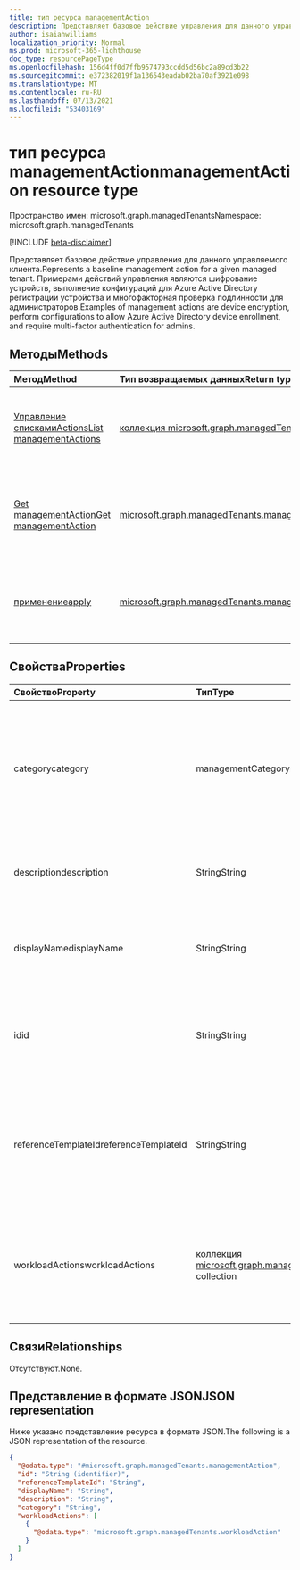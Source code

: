 ```yaml
---
title: тип ресурса managementAction
description: Представляет базовое действие управления для данного управляемого клиента.
author: isaiahwilliams
localization_priority: Normal
ms.prod: microsoft-365-lighthouse
doc_type: resourcePageType
ms.openlocfilehash: 156d4ff0d7ffb9574793ccdd5d56bc2a89cd3b22
ms.sourcegitcommit: e372382019f1a136543eadab02ba70af3921e098
ms.translationtype: MT
ms.contentlocale: ru-RU
ms.lasthandoff: 07/13/2021
ms.locfileid: "53403169"
---
```

# <a name="managementaction-resource-type"></a><span data-ttu-id="583cb-103">тип ресурса managementAction</span><span class="sxs-lookup"><span data-stu-id="583cb-103">managementAction resource type</span></span>

<span data-ttu-id="583cb-104">Пространство имен: microsoft.graph.managedTenants</span><span class="sxs-lookup"><span data-stu-id="583cb-104">Namespace: microsoft.graph.managedTenants</span></span>

[!INCLUDE [beta-disclaimer](../../includes/beta-disclaimer.md)]

<span data-ttu-id="583cb-105">Представляет базовое действие управления для данного управляемого клиента.</span><span class="sxs-lookup"><span data-stu-id="583cb-105">Represents a baseline management action for a given managed tenant.</span></span> <span data-ttu-id="583cb-106">Примерами действий управления являются шифрование устройств, выполнение конфигураций для Azure Active Directory регистрации устройства и многофакторная проверка подлинности для администраторов.</span><span class="sxs-lookup"><span data-stu-id="583cb-106">Examples of management actions are device encryption, perform configurations to allow Azure Active Directory device enrollment, and require multi-factor authentication for admins.</span></span>

## <a name="methods"></a><span data-ttu-id="583cb-107">Методы</span><span class="sxs-lookup"><span data-stu-id="583cb-107">Methods</span></span>
|<span data-ttu-id="583cb-108">Метод</span><span class="sxs-lookup"><span data-stu-id="583cb-108">Method</span></span>|<span data-ttu-id="583cb-109">Тип возвращаемых данных</span><span class="sxs-lookup"><span data-stu-id="583cb-109">Return type</span></span>|<span data-ttu-id="583cb-110">Описание</span><span class="sxs-lookup"><span data-stu-id="583cb-110">Description</span></span>|
|:---|:---|:---|
|[<span data-ttu-id="583cb-111">Управление спискамиActions</span><span class="sxs-lookup"><span data-stu-id="583cb-111">List managementActions</span></span>](../api/managedtenants-managedtenant-list-managementactions.md)|<span data-ttu-id="583cb-112">[коллекция microsoft.graph.managedTenants.managementAction](../resources/managedtenants-managementaction.md)</span><span class="sxs-lookup"><span data-stu-id="583cb-112">[microsoft.graph.managedTenants.managementAction](../resources/managedtenants-managementaction.md) collection</span></span>|<span data-ttu-id="583cb-113">Получите список объектов [managementAction](../resources/managedtenants-managementaction.md) и их свойств.</span><span class="sxs-lookup"><span data-stu-id="583cb-113">Get a list of the [managementAction](../resources/managedtenants-managementaction.md) objects and their properties.</span></span>|
|[<span data-ttu-id="583cb-114">Get managementAction</span><span class="sxs-lookup"><span data-stu-id="583cb-114">Get managementAction</span></span>](../api/managedtenants-managementaction-get.md)|[<span data-ttu-id="583cb-115">microsoft.graph.managedTenants.managementAction</span><span class="sxs-lookup"><span data-stu-id="583cb-115">microsoft.graph.managedTenants.managementAction</span></span>](../resources/managedtenants-managementaction.md)|<span data-ttu-id="583cb-116">Ознакомьтесь с свойствами и отношениями объекта [managementAction.](../resources/managedtenants-managementaction.md)</span><span class="sxs-lookup"><span data-stu-id="583cb-116">Read the properties and relationships of a [managementAction](../resources/managedtenants-managementaction.md) object.</span></span>|
|[<span data-ttu-id="583cb-117">применение</span><span class="sxs-lookup"><span data-stu-id="583cb-117">apply</span></span>](../api/managedtenants-managementaction-apply.md)|[<span data-ttu-id="583cb-118">microsoft.graph.managedTenants.managementActionDeploymentStatus</span><span class="sxs-lookup"><span data-stu-id="583cb-118">microsoft.graph.managedTenants.managementActionDeploymentStatus</span></span>](../resources/managedtenants-managementactiondeploymentstatus.md)|<span data-ttu-id="583cb-119">Применяет действия управления к управляемому клиенту.</span><span class="sxs-lookup"><span data-stu-id="583cb-119">Applies the management actions against the managed tenant.</span></span>|

## <a name="properties"></a><span data-ttu-id="583cb-120">Свойства</span><span class="sxs-lookup"><span data-stu-id="583cb-120">Properties</span></span>
|<span data-ttu-id="583cb-121">Свойство</span><span class="sxs-lookup"><span data-stu-id="583cb-121">Property</span></span>|<span data-ttu-id="583cb-122">Тип</span><span class="sxs-lookup"><span data-stu-id="583cb-122">Type</span></span>|<span data-ttu-id="583cb-123">Описание</span><span class="sxs-lookup"><span data-stu-id="583cb-123">Description</span></span>|
|:---|:---|:---|
|<span data-ttu-id="583cb-124">category</span><span class="sxs-lookup"><span data-stu-id="583cb-124">category</span></span>|<span data-ttu-id="583cb-125">managementCategory</span><span class="sxs-lookup"><span data-stu-id="583cb-125">managementCategory</span></span>|<span data-ttu-id="583cb-126">Категория для действия управления.</span><span class="sxs-lookup"><span data-stu-id="583cb-126">The category for the management action.</span></span> <span data-ttu-id="583cb-127">Возможные значения: `custom`, `devices`, `identity`, `unknownFutureValue`.</span><span class="sxs-lookup"><span data-stu-id="583cb-127">Possible values are: `custom`, `devices`, `identity`, `unknownFutureValue`.</span></span> <span data-ttu-id="583cb-128">Необязательно.</span><span class="sxs-lookup"><span data-stu-id="583cb-128">Optional.</span></span> <span data-ttu-id="583cb-129">Только для чтения.</span><span class="sxs-lookup"><span data-stu-id="583cb-129">Read-only.</span></span>|
|<span data-ttu-id="583cb-130">description</span><span class="sxs-lookup"><span data-stu-id="583cb-130">description</span></span>|<span data-ttu-id="583cb-131">String</span><span class="sxs-lookup"><span data-stu-id="583cb-131">String</span></span>|<span data-ttu-id="583cb-132">Описание действия управления.</span><span class="sxs-lookup"><span data-stu-id="583cb-132">The description for the management action.</span></span> <span data-ttu-id="583cb-133">Необязательно.</span><span class="sxs-lookup"><span data-stu-id="583cb-133">Optional.</span></span> <span data-ttu-id="583cb-134">Только для чтения.</span><span class="sxs-lookup"><span data-stu-id="583cb-134">Read-only.</span></span>|
|<span data-ttu-id="583cb-135">displayName</span><span class="sxs-lookup"><span data-stu-id="583cb-135">displayName</span></span>|<span data-ttu-id="583cb-136">String</span><span class="sxs-lookup"><span data-stu-id="583cb-136">String</span></span>|<span data-ttu-id="583cb-137">Отображает имя для действия управления.</span><span class="sxs-lookup"><span data-stu-id="583cb-137">The display name for the management action.</span></span> <span data-ttu-id="583cb-138">Необязательно.</span><span class="sxs-lookup"><span data-stu-id="583cb-138">Optional.</span></span> <span data-ttu-id="583cb-139">Только для чтения.</span><span class="sxs-lookup"><span data-stu-id="583cb-139">Read-only.</span></span>|
|<span data-ttu-id="583cb-140">id</span><span class="sxs-lookup"><span data-stu-id="583cb-140">id</span></span>|<span data-ttu-id="583cb-141">String</span><span class="sxs-lookup"><span data-stu-id="583cb-141">String</span></span>|<span data-ttu-id="583cb-142">Уникальный идентификатор для действия управления.</span><span class="sxs-lookup"><span data-stu-id="583cb-142">The unique identifier for the management action.</span></span> <span data-ttu-id="583cb-143">Обязательный.</span><span class="sxs-lookup"><span data-stu-id="583cb-143">Required.</span></span> <span data-ttu-id="583cb-144">Только для чтения.</span><span class="sxs-lookup"><span data-stu-id="583cb-144">Read-only.</span></span>|
|<span data-ttu-id="583cb-145">referenceTemplateId</span><span class="sxs-lookup"><span data-stu-id="583cb-145">referenceTemplateId</span></span>|<span data-ttu-id="583cb-146">String</span><span class="sxs-lookup"><span data-stu-id="583cb-146">String</span></span>|<span data-ttu-id="583cb-147">Ссылка на шаблон управления, используемый для создания действия управления.</span><span class="sxs-lookup"><span data-stu-id="583cb-147">The reference for the management template used to generate the management action.</span></span> <span data-ttu-id="583cb-148">Обязательный.</span><span class="sxs-lookup"><span data-stu-id="583cb-148">Required.</span></span> <span data-ttu-id="583cb-149">Только для чтения.</span><span class="sxs-lookup"><span data-stu-id="583cb-149">Read-only.</span></span>|
|<span data-ttu-id="583cb-150">workloadActions</span><span class="sxs-lookup"><span data-stu-id="583cb-150">workloadActions</span></span>|<span data-ttu-id="583cb-151">[коллекция microsoft.graph.managedTenants.workloadAction](../resources/managedtenants-workloadaction.md)</span><span class="sxs-lookup"><span data-stu-id="583cb-151">[microsoft.graph.managedTenants.workloadAction](../resources/managedtenants-workloadaction.md) collection</span></span>|<span data-ttu-id="583cb-152">Набор действий рабочей нагрузки, связанных с действием управления.</span><span class="sxs-lookup"><span data-stu-id="583cb-152">The collection of workload actions associated with the management action.</span></span> <span data-ttu-id="583cb-153">Обязательный.</span><span class="sxs-lookup"><span data-stu-id="583cb-153">Required.</span></span> <span data-ttu-id="583cb-154">Только для чтения.</span><span class="sxs-lookup"><span data-stu-id="583cb-154">Read-only.</span></span>|

## <a name="relationships"></a><span data-ttu-id="583cb-155">Связи</span><span class="sxs-lookup"><span data-stu-id="583cb-155">Relationships</span></span>
<span data-ttu-id="583cb-156">Отсутствуют.</span><span class="sxs-lookup"><span data-stu-id="583cb-156">None.</span></span>

## <a name="json-representation"></a><span data-ttu-id="583cb-157">Представление в формате JSON</span><span class="sxs-lookup"><span data-stu-id="583cb-157">JSON representation</span></span>
<span data-ttu-id="583cb-158">Ниже указано представление ресурса в формате JSON.</span><span class="sxs-lookup"><span data-stu-id="583cb-158">The following is a JSON representation of the resource.</span></span>
<!-- {
  "blockType": "resource",
  "keyProperty": "id",
  "@odata.type": "microsoft.graph.managedTenants.managementAction",
  "baseType": "microsoft.graph.entity",
  "openType": false
}
-->
``` json
{
  "@odata.type": "#microsoft.graph.managedTenants.managementAction",
  "id": "String (identifier)",
  "referenceTemplateId": "String",
  "displayName": "String",
  "description": "String",
  "category": "String",
  "workloadActions": [
    {
      "@odata.type": "microsoft.graph.managedTenants.workloadAction"
    }
  ]
}
```
